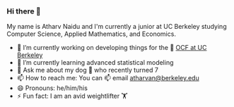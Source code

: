 ### Hi there 👋

My name is Atharv Naidu and I'm currently a junior at UC Berkeley studying Computer Science, Applied Mathematics, and Economics.

- 🔭 I’m currently working on developing things for the 🐧 [OCF at UC Berkeley](https://www.ocf.berkeley.edu)
- 🌱 I’m currently learning advanced statistical modeling
- 💬 Ask me about my dog 🐶 who recently turned 7
- 📫 How to reach me: You can 📫 email [atharvan@berkeley.edu](mailto:atharvan@berkeley.edu)
- 😄 Pronouns: he/him/his
- ⚡ Fun fact: I am an avid weightlifter 🏋️
